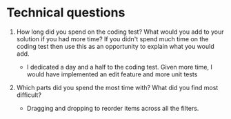 # Technical questions 
 

 1. How long did you spend on the coding test? What would you add to your solution if you had more time? If you didn't spend much time on the coding test then use this as an opportunity to explain what you would add.

    - I dedicated a day and a half to the coding test. Given more time, I would have implemented an edit feature and more unit tests

 
 2. Which parts did you spend the most time with? What did you find most difficult?

    - Dragging and dropping to reorder items across all the filters.

